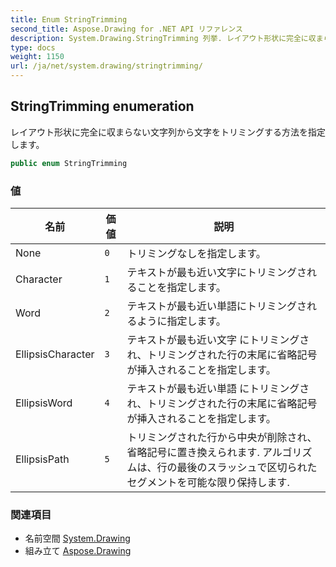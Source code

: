 ```yaml
---
title: Enum StringTrimming
second_title: Aspose.Drawing for .NET API リファレンス
description: System.Drawing.StringTrimming 列挙. レイアウト形状に完全に収まらない文字列から文字をトリミングする方法を指定します
type: docs
weight: 1150
url: /ja/net/system.drawing/stringtrimming/
---
```

## StringTrimming enumeration

レイアウト形状に完全に収まらない文字列から文字をトリミングする方法を指定します。

```csharp
public enum StringTrimming
```

### 値

| 名前 | 価値 | 説明 |
| --- | --- | --- |
| None | `0` | トリミングなしを指定します。 |
| Character | `1` | テキストが最も近い文字にトリミングされることを指定します。 |
| Word | `2` | テキストが最も近い単語にトリミングされるように指定します。 |
| EllipsisCharacter | `3` | テキストが最も近い文字 にトリミングされ、トリミングされた行の末尾に省略記号が挿入されることを指定します。 |
| EllipsisWord | `4` | テキストが最も近い単語 にトリミングされ、トリミングされた行の末尾に省略記号が挿入されることを指定します。 |
| EllipsisPath | `5` | トリミングされた行から中央が削除され、省略記号に置き換えられます. アルゴリズムは、行の最後のスラッシュで区切られたセグメントを可能な限り保持します. |

### 関連項目

* 名前空間 [System.Drawing](../../system.drawing/)
* 組み立て [Aspose.Drawing](../../)


